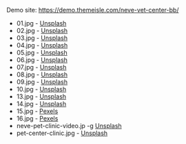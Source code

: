 Demo site: https://demo.themeisle.com/neve-vet-center-bb/

* 01.jpg - [Unsplash](https://unsplash.com/photos/0quBpwn_fNM)
* 02.jpg - [Unsplash](https://unsplash.com/photos/h7VBJRBcieM)
* 03.jpg - [Unsplash](https://unsplash.com/photos/uy5t-CJuIK4)
* 04.jpg - [Unsplash](https://unsplash.com/photos/SZqZu4NQsak)
* 05.jpg - [Unsplash](https://unsplash.com/photos/DE6rYp1nAho)
* 06.jpg - [Unsplash](https://unsplash.com/photos/nMyM7fxpokE)
* 07.jpg - [Unsplash](https://unsplash.com/photos/Cvz2YSwLdnk)
* 08.jpg - [Unsplash](https://unsplash.com/photos/kKAaCeGf5wY)
* 09.jpg - [Unsplash](https://unsplash.com/photos/W24o8HA56hk)
* 10.jpg - [Unsplash](https://unsplash.com/photos/HAtT_dqRiNI)
* 13.jpg - [Unsplash](https://unsplash.com/photos/W24o8HA56hk)
* 14.jpg - [Unsplash](https://unsplash.com/photos/DE6rYp1nAho)
* 15.jpg - [Pexels](https://www.pexels.com/photo/selective-focus-photograph-of-man-wearing-gray-suit-jacket-1138903/)
* 16.jpg - [Pexels](https://www.pexels.com/photo/photography-of-a-beautiful-woman-smiling-1024311/)
* neve-pet-clinic-video.jp -g [Unsplash](https://unsplash.com/photos/nMyM7fxpokE)
* pet-center-clinic.jpg - [Unsplash](https://unsplash.com/photos/NuJslpSMHMw)

